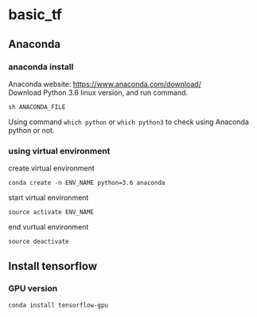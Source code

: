 # basic_tf
## Anaconda
### anaconda install
Anaconda website: https://www.anaconda.com/download/<br>
Download Python 3.6 linux version, and run command.
```
sh ANACONDA_FILE
```
Using command ```which python``` or ```which python3``` to check using Anaconda python or not.
### using virtual environment
create virtual environment
```
conda create -n ENV_NAME python=3.6 anaconda
```
start virtual environment
```
source activate ENV_NAME
```
end vurtual environment
```
source deactivate
```
## Install tensorflow
### GPU version
```
conda install tensorflow-gpu
```
